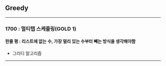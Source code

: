 ## Greedy

---

### 1700 : 멀티탭 스케줄링(GOLD 1)

#### 한줄 평 : 리스트에 없는 수, 가장 멀리 있는 수부터 빼는 방식을 생각해야함

- 그리디 알고리즘

---
